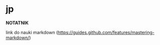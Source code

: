 # jp

**NOTATNIK**

link do nauki markdown (https://guides.github.com/features/mastering-markdown/)
